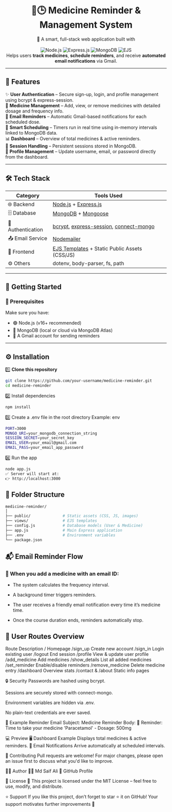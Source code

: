 <p align="center">
  <h1 align="center">💊🕒 Medicine Reminder & Management System</h1>
  <p align="center">
    🧠 A smart, full-stack web application built with <br>
    <br>
    <img src="https://img.shields.io/badge/Node.js-339933?logo=node.js&logoColor=white" alt="Node.js">
    <img src="https://img.shields.io/badge/Express.js-000000?logo=express&logoColor=white" alt="Express.js">
    <img src="https://img.shields.io/badge/MongoDB-47A248?logo=mongodb&logoColor=white" alt="MongoDB">
    <img src="https://img.shields.io/badge/EJS-FFD700?logo=ejs&logoColor=black" alt="EJS">
    <br>
    Helps users <strong>track medicines</strong>, <strong>schedule reminders</strong>, and receive <strong>automated email notifications</strong> via Gmail.
  </p>
</p>

---

## 🌟 Features  

✨ **User Authentication** – Secure sign-up, login, and profile management using bcrypt & express-session.  
💉 **Medicine Management** – Add, view, or remove medicines with detailed dosage and frequency info.  
📩 **Email Reminders** – Automatic Gmail-based notifications for each scheduled dose.  
📅 **Smart Scheduling** – Timers run in real time using in-memory intervals linked to MongoDB data.  
📊 **Dashboard** – Overview of total medicines & active reminders.  
🔐 **Session Handling** – Persistent sessions stored in MongoDB.  
🧾 **Profile Management** – Update username, email, or password directly from the dashboard.  

---

## 🛠️ Tech Stack  

| Category | Tools Used |
|-----------|-------------|
| 🌐 Backend | [Node.js](https://nodejs.org/) + [Express.js](https://expressjs.com/) |
| 🗄️ Database | [MongoDB](https://www.mongodb.com/) + [Mongoose](https://mongoosejs.com/) |
| 🔐 Authentication | [bcrypt](https://www.npmjs.com/package/bcrypt), [express-session](https://www.npmjs.com/package/express-session), [connect-mongo](https://www.npmjs.com/package/connect-mongo) |
| 📤 Email Service | [Nodemailer](https://nodemailer.com/about/) |
| 🎨 Frontend | [EJS Templates](https://ejs.co/) + Static Public Assets (CSS/JS) |
| ⚙️ Others | dotenv, body-parser, fs, path |

---

## 🚀 Getting Started  

### 🧩 Prerequisites  
Make sure you have:  
- 🟢 Node.js (v16+ recommended)  
- 🍃 MongoDB (local or cloud via MongoDB Atlas)  
- 📧 A Gmail account for sending reminders  

---

## ⚙️ Installation  

1️⃣ **Clone this repository**
```bash
git clone https://github.com/your-username/medicine-reminder.git
cd medicine-reminder
```
2️⃣ Install dependencies

```bash
npm install
```
3️⃣ Create a .env file in the root directory
Example:
env
```bash
PORT=3000
MONGO_URI=your_mongodb_connection_string
SESSION_SECRET=your_secret_key
EMAIL_USER=your_email@gmail.com
EMAIL_PASS=your_email_app_password
```
4️⃣ Run the app

```bash
node app.js
✅ Server will start at:
👉 http://localhost:3000
```

## 📁 Folder Structure
```bash
medicine-reminder/
│
├── public/              # Static assets (CSS, JS, images)
├── views/               # EJS templates
├── config.js            # Database models (User & Medicine)
├── app.js               # Main Express application
├── .env                 # Environment variables
└── package.json
```
## 📬 Email Reminder Flow

### 📌 When you add a medicine with an email ID:

- The system calculates the frequency interval.

- A background timer triggers reminders.

- The user receives a friendly email notification every time it’s medicine time.

- Once the course duration ends, reminders automatically stop.

## 👤 User Routes Overview

 Route	Description
/	Homepage
/sign_up	Create new account
/sign_in	Login existing user
/logout	End session
/profile	View & update user profile
/add_medicine	Add medicines
/show_details	List all added medicines
/set_reminder	Enable/disable reminders
/remove_medicine	Delete medicine entry
/dashboard	Overview stats
/contact & /about	Static info pages

🔒 Security
Passwords are hashed using bcrypt.

Sessions are securely stored with connect-mongo.

Environment variables are hidden via .env.

No plain-text credentials are ever saved.

📧 Example Reminder Email
Subject: Medicine Reminder
Body: 💊 Reminder: Time to take your medicine 'Paracetamol' - Dosage: 500mg

💻 Preview
🖥️ Dashboard Example
Displays total medicines & active reminders.
📩 Email Notifications
Arrive automatically at scheduled intervals.

🤝 Contributing
Pull requests are welcome! For major changes, please open an issue first to discuss what you'd like to improve.

🧑‍💻 Author
👨‍💻 Md Saif Ali
🔗 GitHub Profile

📄 License
🪪 This project is licensed under the MIT License – feel free to use, modify, and distribute.

⭐ Support
If you like this project, don’t forget to star ⭐ it on GitHub!
Your support motivates further improvements 💖
